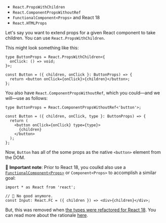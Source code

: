 - `React.PropsWithChildren`
- `React.ComponentPropsWithoutRef`
- `FunctionalComponent<Props>` and React 18
- `React.HTMLProps`

Let's say you want to extend props for a given React component to take children. You can use `React.PropsWithChildren`.

This might look something like this:

```tsx
type ButtonProps = React.PropsWithChildren<{
  onClick: () => void;
}>;

const Button = ({ children, onClick }: ButtonProps) => {
  return <button onClick={onClick}>{children}</button>;
};
```

You also have `React.ComponentPropsWithoutRef`, which you could—and we will—use as follows:

```tsx
type ButtonProps = React.ComponentPropsWithoutRef<'button'>;

const Button = ({ children, onClick, type }: ButtonProps) => {
  return (
    <button onClick={onClick} type={type}>
      {children}
    </button>
  );
};
```

Now, `Button` has all of the some props as the native `<button>` element from the DOM.

🚨 **Important note**: Prior to React 18, you coulkd also use a [`FunctionalComponent<Props>`](https://www.newline.co/@bespoyasov/how-to-define-props-with-children-in-react-typescript-app--56bd18be#using-functioncomponent-or-fc) or `Component<Props>` to accomplish a similar goal:

```tsx
import * as React from 'react';

// 🚨 No good anymore.
const Input: React.FC = ({ children }) => <div>{children}</div>;
```

But, this was removed when [the types were refactored for React 18](https://github.com/DefinitelyTyped/DefinitelyTyped/pull/56210). You can read more about the rationale [here](https://solverfox.dev/writing/no-implicit-children/).
